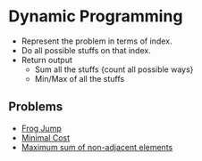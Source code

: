 # Dynamic Programming

- Represent the problem in terms of index.
- Do all possible stuffs on that index.
- Return output
    - Sum all the stuffs {count all possible ways}
    - Min/Max of all the stuffs

## Problems

- [Frog Jump](https://www.codingninjas.com/studio/problems/frog-jump_3621012)
- [Minimal Cost](https://www.codingninjas.com/studio/problems/minimal-cost_8180930)
- [Maximum sum of non-adjacent elements](https://www.codingninjas.com/studio/problems/maximum-sum-of-non-adjacent-elements_843261)